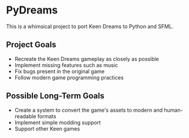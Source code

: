 PyDreams
========

This is a whimsical project to port Keen Dreams to Python and SFML.

Project Goals
-------------

* Recreate the Keen Dreams gameplay as closely as possible
* Implement missing features such as music
* Fix bugs present in the original game
* Follow modern game programming practices

Possible Long-Term Goals
------------------------

* Create a system to convert the game's assets to modern and human-readable formats
* Implement simple modding support
* Support other Keen games